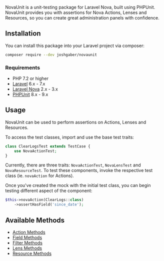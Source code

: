 NovaUnit is a unit-testing package for Laravel Nova, built using PHPUnit. NovaUnit provides you with assertions for Nova Actions, Lenses and Resources, so you can create great administration panels with confidence.

## Installation

You can install this package into your Laravel project via composer:

```sh
composer require --dev joshgaber/novaunit
```

### Requirements

* PHP 7.2 or higher
* [Laravel](https://laravel.com/) 6.x - 7.x
* [Laravel Nova](https://nova.laravel.com/) 2.x - 3.x
* [PHPUnit](https://github.com/sebastianbergmann/phpunit) 8.x - 9.x

## Usage

NovaUnit can be used to perform assertions on Actions, Lenses and Resources.

To access the test classes, import and use the base test traits:

```php
class ClearLogsTest extends TestCase {
    use NovaActionTest;
}
```

Currently, there are three traits: `NovaActionTest`, `NovaLensTest` and `NovaResourceTest`. To test these components, invoke the respective test class (ie. `novaAction` for Actions).

Once you've created the mock with the initial test class, you can begin testing different aspect of the component:

```php
$this->novaAction(ClearLogs::class)
    ->assertHasField('since_date');
```

## Available Methods

* [Action Methods](actions.md)
* [Field Methods](fields.md)
* [Filter Methods](filters.md)
* [Lens Methods](lenses.md)
* [Resource Methods](resources.md)

